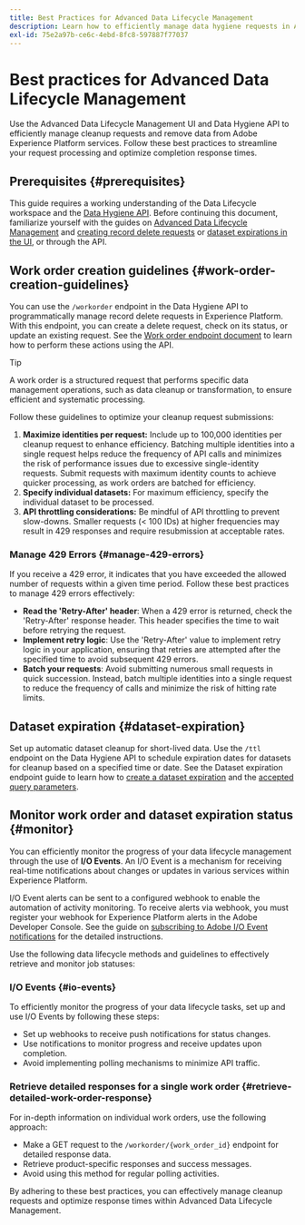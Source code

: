 ```yaml
---
title: Best Practices for Advanced Data Lifecycle Management
description: Learn how to efficiently manage data hygiene requests in Adobe Experience Platform using the Advanced Data Lifecycle Management UI and Data Hygiene API. This guide covers best practices such as maximizing identities per request, specifying individual datasets, and being mindful of API throttling to prevent slowdowns. The document includes guidelines for setting up automatic dataset cleanup, how to monitor work order statuses, and detailed response retrieval methods. Follow these practices to streamline your request processing and optimize response times.
exl-id: 75e2a97b-ce6c-4ebd-8fc8-597887f77037
---
```

# Best practices for Advanced Data Lifecycle Management

Use the Advanced Data Lifecycle Management UI and Data Hygiene API to efficiently manage cleanup requests and remove data from Adobe Experience Platform services. Follow these best practices to streamline your request processing and optimize completion response times.

## Prerequisites {#prerequisites}

This guide requires a working understanding of the Data Lifecycle workspace and the [Data Hygiene API](./api/overview.md). Before continuing this document, familiarize yourself with the guides on [Advanced Data Lifecycle Management](./home.md) and [creating record delete requests](./ui/record-delete.md) or [dataset expirations in the UI](./ui/dataset-expiration.md), or through the API.

## Work order creation guidelines {#work-order-creation-guidelines}

You can use the `/workorder` endpoint in the Data Hygiene API to programmatically manage record delete requests in Experience Platform. With this endpoint, you can create a delete request, check on its status, or update an existing request. See the [Work order endpoint document](./api/workorder.md) to learn how to perform these actions using the API.

>[!TIP]
>
>A work order is a structured request that performs specific data management operations, such as data cleanup or transformation, to ensure efficient and systematic processing.

Follow these guidelines to optimize your cleanup request submissions:

1. **Maximize identities per request:** Include up to 100,000 identities per cleanup request to enhance efficiency. Batching multiple identities into a single request helps reduce the frequency of API calls and minimizes the risk of performance issues due to excessive single-identity requests. Submit requests with maximum identity counts to achieve quicker processing, as work orders are batched for efficiency.
2. **Specify individual datasets:** For maximum efficiency, specify the individual dataset to be processed.
3. **API throttling considerations:** Be mindful of API throttling to prevent slow-downs. Smaller requests (< 100 IDs) at higher frequencies may result in 429 responses and require resubmission at acceptable rates. 

### Manage 429 Errors {#manage-429-errors}

If you receive a 429 error, it indicates that you have exceeded the allowed number of requests within a given time period. Follow these best practices to manage 429 errors effectively:

- **Read the 'Retry-After' header**: When a 429 error is returned, check the 'Retry-After' response header. This header specifies the time to wait before retrying the request.
- **Implement retry logic**: Use the 'Retry-After' value to implement retry logic in your application, ensuring that retries are attempted after the specified time to avoid subsequent 429 errors.
- **Batch your requests**: Avoid submitting numerous small requests in quick succession. Instead, batch multiple identities into a single request to reduce the frequency of calls and minimize the risk of hitting rate limits.

## Dataset expiration {#dataset-expiration} 

Set up automatic dataset cleanup for short-lived data. Use the `/ttl` endpoint on the Data Hygiene API to schedule expiration dates for datasets for cleanup based on a specified time or date. See the Dataset expiration endpoint guide to learn how to [create a dataset expiration](./api/dataset-expiration.md) and the [accepted query parameters](./api/dataset-expiration.md#query-params).

## Monitor work order and dataset expiration status {#monitor}

You can efficiently monitor the progress of your data lifecycle management through the use of **I/O Events**. An I/O Event is a mechanism for receiving real-time notifications about changes or updates in various services within Experience Platform. 

I/O Event alerts can be sent to a configured webhook to enable the automation of activity monitoring. To receive alerts via webhook, you must register your webhook for Experience Platform alerts in the Adobe Developer Console. See the guide on [subscribing to Adobe I/O Event notifications](../observability/alerts/subscribe.md) for the detailed instructions.

Use the following data lifecycle methods and guidelines to effectively retrieve and monitor job statuses:

### I/O Events {#io-events}

To efficiently monitor the progress of your data lifecycle tasks, set up and use I/O Events by following these steps:

- Set up webhooks to receive push notifications for status changes.
- Use notifications to monitor progress and receive updates upon completion.
- Avoid implementing polling mechanisms to minimize API traffic.

### Retrieve detailed responses for a single work order {#retrieve-detailed-work-order-response}

For in-depth information on individual work orders, use the following approach:

- Make a GET request to the `/workorder/{work_order_id}` endpoint for detailed response data.
- Retrieve product-specific responses and success messages.
- Avoid using this method for regular polling activities.

By adhering to these best practices, you can effectively manage cleanup requests and optimize response times within Advanced Data Lifecycle Management.
